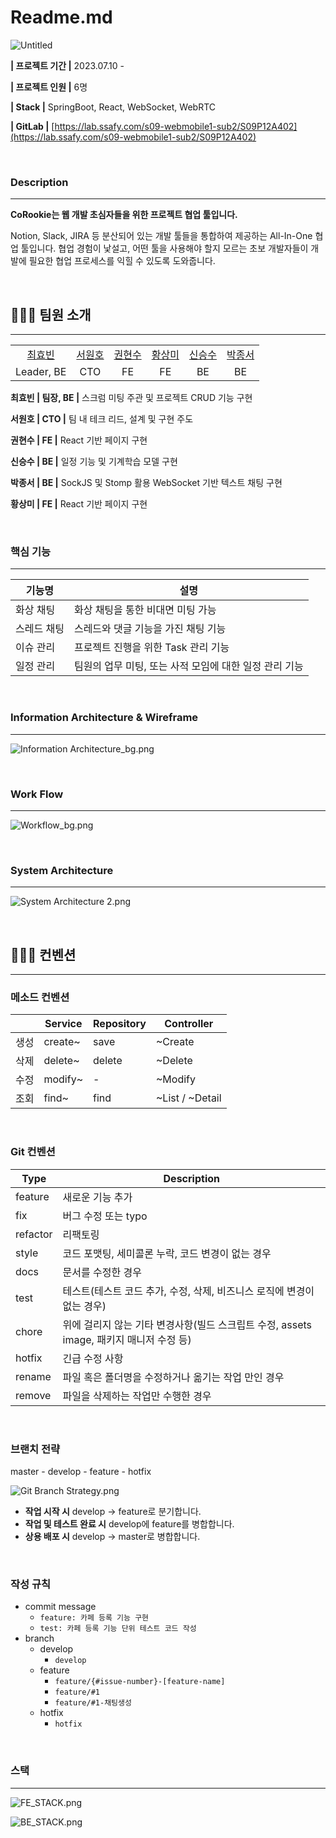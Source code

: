 # Readme.md

![Untitled](./Readme/Untitled.png)

**| 프로젝트 기간 |**  2023.07.10 -

**| 프로젝트 인원 |** 6명

**| Stack |**  SpringBoot, React, WebSocket, WebRTC

**| GitLab |**  [https://lab.ssafy.com/s09-webmobile1-sub2/S09P12A402](https://lab.ssafy.com/s09-webmobile1-sub2/S09P12A402)

&nbsp;  

### **Description**

---

**CoRookie는 웹 개발 초심자들을 위한 프로젝트 협업 툴입니다.** 

Notion, Slack, JIRA 등 분산되어 있는 개발 툴들을 통합하여 제공하는 All-In-One 협업 툴입니다.
협업 경험이 낯설고, 어떤 툴을 사용해야 할지 모르는 초보 개발자들이 
개발에 필요한 협업 프로세스를 익힐 수 있도록 도와줍니다.


&nbsp;  

## 🧑‍🤝‍🧑 팀원 소개

---

<table>
      <tr align=center>
        <td><a href='https://lab.ssafy.com/gyqls234'>최효빈</a></td>
        <td><a href='https://lab.ssafy.com/btac3310'>서원호</a></td>
        <td><a href='https://lab.ssafy.com/imapples'>권현수</a></td>
        <td><a href='https://lab.ssafy.com/zaduc'>황상미</a></td>
        <td><a href='https://lab.ssafy.com/tmd0707'>신승수</a></td>
        <td><a href='https://lab.ssafy.com/sociojs85'>박종서</a></td>
      </tr>
        <tr align=center>
        <td>Leader, BE</td>
        <td>CTO</td>
        <td>FE</td>
        <td>FE</td>
        <td>BE</td>
        <td>BE</td>
      </tr>
    </table>

**최효빈 | 팀장, BE |**  스크럼 미팅 주관 및 프로젝트 CRUD 기능 구현

**서원호 | CTO |**  팀 내 테크 리드, 설계 및 구현 주도

**권현수 | FE |**  React 기반 페이지 구현 

**신승수 | BE |**  일정 기능 및 기계학습 모델 구현  

**박종서 | BE |**  SockJS 및 Stomp 활용 WebSocket 기반 텍스트 채팅 구현

**황상미 | FE |**  React 기반 페이지 구현

&nbsp;  

### 핵심 기능

---
|기능명|설명|
| -- |--|
|화상 채팅|화상 채팅을 통한 비대면 미팅 가능|
|스레드 채팅|스레드와 댓글 기능을 가진 채팅 기능|
|이슈 관리|프로젝트 진행을 위한 Task 관리 기능|
|일정 관리|팀원의 업무 미팅, 또는 사적 모임에 대한 일정 관리 기능|

&nbsp;  

### Information Architecture & Wireframe

---

![Information Architecture_bg.png](./Readme/Information_Architecture_bg.png)

&nbsp;  

### Work Flow

---

![Workflow_bg.png](./Readme/Workflow_bg.png)

&nbsp;  

### System Architecture

---

![System Architecture 2.png](./Readme/System_Architecture_2.png)

&nbsp;  

## 🧑🏻‍💻 컨벤션

---

### 메소드 컨벤션

|  | Service | Repository | Controller |
| --- | --- | --- | --- |
| 생성 | create~ | save | ~Create |
| 삭제 | delete~ | delete | ~Delete |
| 수정 | modify~ | - | ~Modify |
| 조회 | find~ | find | ~List / ~Detail |

&nbsp;  

### Git 컨벤션

| Type | Description |
| --- | --- |
| feature | 새로운 기능 추가 |
| fix | 버그 수정 또는 typo |
| refactor | 리팩토링 |
| style | 코드 포맷팅, 세미콜론 누락, 코드 변경이 없는 경우 |
| docs | 문서를 수정한 경우 |
| test | 테스트(테스트 코드 추가, 수정, 삭제, 비즈니스 로직에 변경이 없는 경우) |
| chore | 위에 걸리지 않는 기타 변경사항(빌드 스크립트 수정, assets image, 패키지 매니저 수정 등) |
| hotfix | 긴급 수정 사항 |
| rename | 파일 혹은 폴더명을 수정하거나 옮기는 작업 만인 경우 |
| remove | 파일을 삭제하는 작업만 수행한 경우 |

&nbsp;  

### **브랜치 전략**

master - develop - feature - hotfix

![Git Branch Strategy.png](./Readme/Git_Branch_Strategy.png)

- **작업 시작 시** develop -> feature로 분기합니다.
- **작업 및 테스트 완료 시** develop에 feature를 병합합니다.
- **상용 배포 시** develop -> master로 병합합니다.

&nbsp;  

### **작성 규칙**

- commit message
    - `feature: 카페 등록 기능 구현`
    - `test: 카페 등록 기능 단위 테스트 코드 작성`
- branch
    - develop
        - `develop`
    - feature
        - `feature/{#issue-number}-[feature-name]`
        - `feature/#1`
        - `feature/#1-채팅생성`
    - hotfix
        - `hotfix`

&nbsp;  

### 스택

---

![FE_STACK.png](./Readme/FE_STACK.png)

![BE_STACK.png](./Readme/BE_STACK.png)
